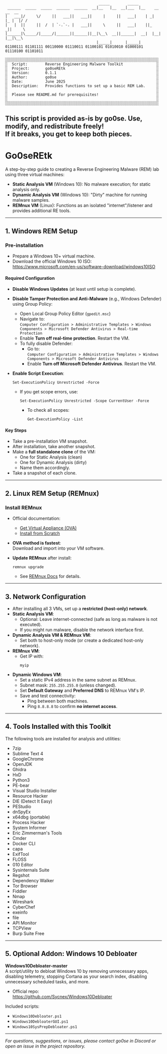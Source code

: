 ```
                                          _____        _____                    
 ______  _____  _____  ______  ______  __|__   |__  __|___  |__    __    __  __ 
|   ___|/     \/     ||   ___||   ___||     |     ||   ___|    | _|  |_ |  |/ / 
|   |  ||     ||  /  | `-.`-. |   ___||     \     ||   ___|    ||_    _||     \ 
|______|\_____/|_____/|______||______||__|\__\  __||______|  __|  |__|  |__|\__\
                                         |_____|      |_____|                   
01100111 01101111 00110000 01110011 01100101 01010010 01000101 01110100 01101011

░░░░░░░░░░░░░░░░░░░░░░░░░░░░░░░░░░░░░░░░░░░░░░░░░░░░░░░░░░░░░░░░░░░░░
░  Script:        Reverse Engineering Malware Toolkit               ░
░  Project:       go0seREtk                                         ░
░  Version:       0.1.1                                             ░                                                             
░  Author:        go0se                                             ░
░  Date:          June 2025                                         ░
░  Description:   Provides functions to set up a basic REM Lab.     ░
░                                                                   ░
░  Please see README.md for prerequisites!                          ░
░                                                                   ░
░░░░░░░░░░░░░░░░░░░░░░░░░░░░░░░░░░░░░░░░░░░░░░░░░░░░░░░░░░░░░░░░░░░░░
```
This script is provided as-is by go0se. Use, modify, and redistribute freely!  
If it breaks, you get to keep both pieces.
---

# Go0seREtk

A step-by-step guide to creating a Reverse Engineering Malware (REM) lab using three virtual machines:

- **Static Analysis VM** (Windows 10): No malware execution; for static analysis only.
- **Dynamic Analysis VM** (Windows 10): "Dirty" machine for running malware samples.
- **REMnux VM** (Linux): Functions as an isolated "internet"/listener and provides additional RE tools.

---

## 1. Windows REM Setup

### Pre-installation

- Prepare a Windows 10+ virtual machine.
- Download the official Windows 10 ISO:  
  https://www.microsoft.com/en-us/software-download/windows10ISO

#### Required Configuration

- **Disable Windows Updates** (at least until setup is complete).
- **Disable Tamper Protection and Anti-Malware** (e.g., Windows Defender) using Group Policy:
  - Open Local Group Policy Editor (`gpedit.msc`)
  - Navigate to:  
    `Computer Configuration > Administrative Templates > Windows Components > Microsoft Defender Antivirus > Real-time Protection`
  - Enable **Turn off real-time protection**. Restart the VM.
  - To fully disable Defender:
    - Go to:  
      `Computer Configuration > Administrative Templates > Windows Components > Microsoft Defender Antivirus`
    - Enable **Turn off Microsoft Defender Antivirus**. Restart the VM.

- **Enable Script Execution**:
  ```
  Set-ExecutionPolicy Unrestricted -Force
  ```
  - If you get scope errors, use:
    ```
    Set-ExecutionPolicy Unrestricted -Scope CurrentUser -Force
    ```
    - To check all scopes:
      ```
      Get-ExecutionPolicy -List
      ```

#### Key Steps

- Take a pre-installation VM snapshot.
- After installation, take another snapshot.
- Make a **full standalone clone** of the VM:
  - One for Static Analysis (clean)
  - One for Dynamic Analysis (dirty)
  - Name them accordingly.
- Take a snapshot of each clone.

---

## 2. Linux REM Setup (REMnux)

### Install REMnux

- Official documentation:  
  - [Get Virtual Appliance (OVA)](https://docs.remnux.org/install-distro/get-virtual-appliance)
  - [Install from Scratch](https://docs.remnux.org/install-distro/install-from-scratch)

- **OVA method is fastest**:  
  Download and import into your VM software.

- **Update REMnux** after install:
  ```
  remnux upgrade
  ```
  - See [REMnux Docs](https://docs.remnux.org/) for details.

---

## 3. Network Configuration

- After installing all 3 VMs, set up a **restricted (host-only) network**.
- **Static Analysis VM**:  
  - Optional: Leave internet-connected (safe as long as malware is not executed).
  - If you might run malware, disable the network interface first.
- **Dynamic Analysis VM & REMnux VM**:
  - Set both to host-only mode (or create a dedicated host-only network).
- **REMnux VM**:
  - Get IP with:
    ```
    myip
    ```
- **Dynamic Windows VM**:
  - Set a static IPv4 address in the same subnet as REMnux.
  - Subnet mask: `255.255.255.0` (unless changed).
  - Set **Default Gateway** and **Preferred DNS** to REMnux VM's IP.
  - Save and test connectivity:
    - Ping between both machines.
    - Ping `8.8.8.8` to confirm **no internet access**.

---

## 4. Tools Installed with this Toolkit

The following tools are installed for analysis and utilities:

- 7zip  
- Sublime Text 4
- GoogleChrome  
- OpenJDK  
- Ghidra  
- HxD  
- Python3  
- PE-bear  
- Visual Studio Installer  
- Resource Hacker  
- DIE (Detect It Easy)  
- PEStudio  
- dnSpyEx  
- x64dbg (portable)  
- Process Hacker  
- System Informer
- Eric Zimmerman's Tools  
- Cmder  
- Docker CLI  
- capa  
- ExifTool  
- FLOSS  
- 010 Editor  
- Sysinternals Suite  
- Regshot  
- Dependency Walker  
- Tor Browser  
- Fiddler
- Nmap
- Wireshark  
- CyberChef  
- exeinfo  
- file  
- API Monitor
- TCPView
- Burp Suite Free  

---

## 5. Optional Addon: Windows 10 Debloater

**Windows10Debloater-master**  
A script/utility to debloat Windows 10 by removing unnecessary apps, disabling telemetry, stopping Cortana as your search index, disabling unnecessary scheduled tasks, and more.

- Official repo:  
  https://github.com/Sycnex/Windows10Debloater

Included scripts:
- `Windows10Debloater.ps1`
- `Windows10DebloaterGUI.ps1`
- `Windows10SysPrepDebloater.ps1`

---

*For questions, suggestions, or issues, please contact go0se in Discord or open an issue in the project repository.*
